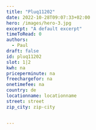 ```yaml
---
title: "Pluq11202"
date: 2022-10-28T09:07:33+02:00
hero: /images/hero-3.jpg
excerpt: "A default excerpt"
timeToRead: 0
authors:
  - Paul
draft: false
id: pluq11202
slot: 1|2
kwh: na
priceperminute: na
freechargefor: na
onetimefee: na
country: de
locationname: locationname
street: street
zip_city: zip-city


---
```

